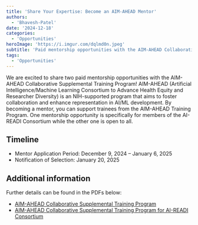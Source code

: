 ```yaml
---
title: 'Share Your Expertise: Become an AIM-AHEAD Mentor'
authors:
  - 'Bhavesh-Patel'
date: '2024-12-18'
categories:
  - 'Opportunities'
heroImage: 'https://i.imgur.com/dqlmd0n.jpeg'
subtitle: 'Paid mentorship opportunities with the AIM-AHEAD Collaborative Supplemental Training Program'
tags:
  - 'Opportunities'
---
```


We are excited to share two paid mentorship opportunities with the AIM-AHEAD Collaborative Supplemental Training Program!
AIM-AHEAD (Artificial Intelligence/Machine Learning Consortium to Advance Health Equity and Researcher Diversity) is an NIH-supported program that aims to foster collaboration and enhance representation in AI/ML development. By becoming a mentor, you can support trainees from the AIM-AHEAD Training Program. 
One mentorship opportunity is specifically for members of the AI-READI Consortium while the other one is open to all.

## Timeline
- Mentor Application Period: December 9, 2024 – January 6, 2025
- Notification of Selection: January 20, 2025

## Additional information 
Further details can be found in the PDFs below:

- [AIM-AHEAD Collaborative Supplemental Training Program](/assets/pdf/AIM-AHEAD-Call-for-Mentors.pdf)
- [AIM-AHEAD Collaborative Supplemental Training Program for AI-READI Consortium](/assets/pdf/Call-for-Mentors.pdf)
